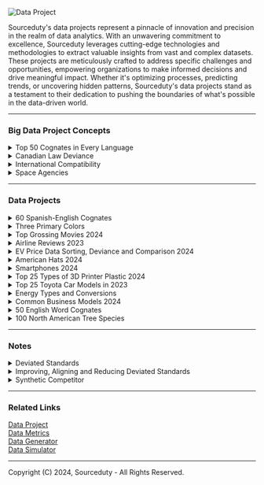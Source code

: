 ![Data Project](https://github.com/sourceduty/Data_Projects/assets/123030236/663c60d3-4260-4c1a-bad2-5210af792dda)

Sourceduty's data projects represent a pinnacle of innovation and precision in the realm of data analytics. With an unwavering commitment to excellence, Sourceduty leverages cutting-edge technologies and methodologies to extract valuable insights from vast and complex datasets. These projects are meticulously crafted to address specific challenges and opportunities, empowering organizations to make informed decisions and drive meaningful impact. Whether it's optimizing processes, predicting trends, or uncovering hidden patterns, Sourceduty's data projects stand as a testament to their dedication to pushing the boundaries of what's possible in the data-driven world.

***
### Big Data Project Concepts

<details><summary>Top 50 Cognates in Every Language</summary>
<br>

### Top 50 Cognates in Every Language

Creating a comprehensive list of the top 50 cognates across all languages would be an enormous undertaking due to the diversity and number of languages worldwide, each with its unique historical developments and interactions. There are approximately 7,000 languages spoken around the world today. This number can fluctuate slightly due to new languages being discovered, languages dying out, or dialects being reclassified as languages. The diversity of languages is vast, with many spoken by only a small number of people and considered endangered. The greatest linguistic diversity is found in regions like New Guinea, India, and Africa, where multiple languages can be spoken in relatively close geographical proximity.

### Data Project Plan

1. **Select a Language Family**:
   
   - Start with a well-studied language family where historical linguistics has well-documented cognates, such as Indo-European or Afro-Asiatic.

3. **Gather Linguistic Resources**:
   
   - Use dictionaries, historical linguistics research, and databases like the Tower of Babel (StarLing) project, which provides comparative lexical data across many languages.

5. **Identify Cognates**:
   
   - Focus on basic vocabulary terms that are likely to have preserved cognates, such as numbers, family terms, and common objects.
   - Use linguistic criteria to identify cognates, such as sound correspondences and shared morphology.

7. **Document and Analyze**:
   
   - Record your findings in a structured database or spreadsheet.
   - Analyze patterns of cognate distribution to understand historical connections and linguistic evolution.

9. **Expand to Other Families**:
    
   - Once you have a methodology, apply it to other language families, adjusting for different linguistic characteristics and available resources.

<br>    
</details>

<details><summary>Canadian Law Deviance</summary>
<br>

### Canadian Law Deviance
#
### Federal and Provincial Laws

Canadian provincial and federal laws constitute a complex legal framework that governs various aspects of life within the country. The federal government enacts laws that apply across all provinces and territories, addressing matters such as criminal justice, immigration, and national defense. Meanwhile, each province has the authority to create its own legislation concerning areas like education, healthcare, and transportation. This division of powers between federal and provincial jurisdictions ensures that laws are tailored to meet the diverse needs and preferences of different regions while maintaining a cohesive national legal system.

#
### National Law Harmonization

Despite efforts to harmonize laws across Canada, inconsistencies persist due to the decentralized nature of the country's legal system. These disparities can lead to confusion and complications, especially for individuals and businesses operating across provincial borders. Variations in regulations regarding taxation, environmental protection, and social policies can create challenges for compliance and enforcement. Additionally, differences in legal interpretations and enforcement practices may result in unequal treatment of individuals under the law, undermining the principle of equal justice for all Canadians.

#
### Comparing Federal Laws in Each Province

Comparing each province to every other province in Canada reveals a multitude of inconsistencies in laws and regulations, reflecting the diverse social, economic, and geographical contexts across the country. For instance, when examining environmental laws, British Columbia stands out for its comprehensive regulations aimed at protecting its natural resources, including stringent policies on logging and carbon emissions. In contrast, Alberta's laws often prioritize the development of its oil and gas industry, leading to less stringent environmental standards and a greater focus on resource extraction. This discrepancy underscores the ongoing tension between environmental conservation and economic development in Canada.

Turning to labor laws, Ontario's Employment Standards Act provides robust protections for workers, including provisions for minimum wage, paid vacation, and parental leave. However, in provinces like Saskatchewan and Manitoba, labor laws may be less stringent, leading to disparities in worker rights and workplace conditions. Variations in healthcare policies further highlight inconsistencies across provinces. Quebec's healthcare system, for example, offers universal coverage for prescription drugs through its public drug plan, while other provinces like Ontario rely more on private insurance or out-of-pocket payments for medication expenses. These differences can have significant implications for residents' access to healthcare services and the financial burden of medical care.

In terms of education, Ontario boasts one of the largest public education systems in Canada, with a strong emphasis on curriculum standards and teacher certification. Conversely, provinces like Newfoundland and Labrador may face challenges in maintaining comparable educational quality due to smaller populations and more dispersed communities. Variations in education funding and curriculum development can result in differences in academic outcomes and opportunities for students across provinces.

Overall, while efforts have been made to promote consistency and harmonization in Canadian laws, the decentralized nature of the country's legal system inevitably leads to disparities in regulations and policies. Addressing these inconsistencies requires ongoing collaboration and dialogue between federal and provincial governments to ensure that all Canadians have equal access to justice, opportunities, and essential services regardless of where they reside.

#
### Detailed Analysis of Inconsistencies

To complete a detailed analysis of inconsistencies in laws and regulations across Canadian provinces, as described, you would need comprehensive, quantifiable data for each province in several specific policy areas. This would include:

1. Environmental Laws: Data on the stringency of regulations related to natural resource management, pollution controls, and carbon emissions. This could be measured by the number of regulations, their enforcement levels, and any penalties imposed for violations.

2. Labor Laws: Information on worker protections such as minimum wage rates, paid vacation entitlements, parental leave policies, and other employment standards. Each province's compliance with these laws and the level of benefits provided could be quantified.

3. Healthcare Policies: Details on the coverage provided by provincial healthcare systems, including the extent of public health insurance, coverage for prescription drugs, and availability of medical services. Metrics might include the percentage of healthcare costs covered by the government versus out-of-pocket expenses.

4. Education Systems: Data on educational quality and funding across provinces, including pupil-teacher ratios, funding per student, curriculum standards, and graduation rates.

Each category would require data collection from provincial government reports, academic studies, and possibly data released by national agencies like Statistics Canada. The analysis would involve creating indices or scoring systems to compare these data points across provinces, thereby highlighting discrepancies and aligning them with qualitative descriptions of each province's policies.

#
### Project Plan Concept

To successfully develop a data project analyzing inconsistencies in laws and regulations across Canadian provinces, you can follow this structured plan:

1. Project Definition and Scope

- Objective: Define the specific goals of the project. For example, "Identify and quantify differences in environmental laws, labor laws, healthcare policies, and education systems across Canadian provinces."

- Scope: Determine the breadth of the project, including which provinces and territories to include and which specific aspects of the laws and policies will be analyzed.

2. Data Requirements and Collection

- Data Identification: List the types of data needed, such as legal texts, government reports, policy summaries, and statistical data from credible sources like Statistics Canada.

- Data Sources: Identify potential sources for each data type, including government websites, academic databases, and direct inquiries to provincial authorities.

- Data Collection: Develop a methodology for how data will be gathered, considering automated data scraping, manual collection, and requests for access to restricted databases.

<br>    
</details>

<details><summary>International Compatibility</summary>
<br>

[International Compatibility](https://github.com/sourceduty/International_Compatibility)

<br>    
</details>

<details><summary>Space Agencies</summary>
<br>

[Space Agencies](https://github.com/sourceduty/Space_Agencies)

<br>    
</details>

***
### Data Projects

<details><summary>60 Spanish-English Cognates</summary>
<br>

[Spanish_English_Cognates.csv](https://github.com/sourceduty/Data_Projects/files/15133868/Spanish_English_Cognates.csv)

The dataset of 60 Spanish-English cognates provides a valuable resource for both language learners and educators. It showcases words that are similar in form and meaning across both languages, highlighting the linguistic bridges due to the shared Latin roots of Spanish and English. The inclusion of various parts of speech such as nouns, verbs, and adjectives, offers a comprehensive look at how these cognates can enrich vocabulary acquisition, making it easier for learners to remember and recognize patterns in language learning. The presence of such cognates not only aids in vocabulary building but also enhances the understanding of language structures, facilitating smoother transitions between learning Spanish and English.

This curated collection is also instrumental for comparative linguistic studies, enabling researchers to analyze the phonetic and semantic similarities between the two languages. By examining words like "decision" and "decisión" or "university" and "universidad", one can explore the subtle transformations and adaptations that occur in language evolution. The dataset serves not only as an educational tool but also as a linguistic bridge, underscoring the interconnectedness of Spanish and English through shared etymological histories. For anyone involved in bilingual education, translation studies, or language curriculum development, this dataset offers a practical and insightful resource.

<br>    
</details>

<details><summary>Three Primary Colors</summary>
<br>

The dataset provided outlines the various combinations of the three primary colors - red, green, and blue - along with their corresponding contrast and color harmony ratings. Each combination is enumerated, from single-color choices to combinations involving two or three colors. The "Contrast Rating" column denotes the contrast level of each combination, ranging from 1 to 4, with higher ratings indicating greater visual distinction between the colors. For instance, single-color choices like pure red or green possess the lowest contrast rating of 1, signifying minimal variation. Conversely, combinations involving two or three different colors tend to have higher contrast ratings, reflecting the increased visual differentiation resulting from the combination of multiple hues.

Moreover, the dataset introduces the concept of "Color Harmony," providing a rating from 6 to 10 for each combination. This rating assesses the aesthetic compatibility and balance of the color combination, with higher scores indicating a greater degree of harmony. Single-color choices are assigned the highest harmony rating of 10, as they represent a pure, unified color scheme. Combinations involving two or three colors receive lower harmony ratings, reflecting the potential complexity and variability introduced by mixing multiple hues. Overall, this dataset serves as a comprehensive guide for understanding the visual impact and aesthetic qualities of different combinations of the primary colors, facilitating informed decisions in design and color selection.

```
| Combination   |        Color        | Contrast Rating | Color Harmony |
|:-------------:|:-------------------:|:---------------:|:-------------:|
|       1       |         Red         |        1        |       10      |
|       2       |        Green        |        1        |       10      |
|       3       |         Blue        |        1        |       10      |
|       4       |       Red, Red      |        2        |       8       |
|       5       |      Red, Green     |        3        |       7       |
|       6       |       Red, Blue     |        3        |       7       |
|       7       |      Green, Red     |        3        |       7       |
|       8       |     Green, Green    |        2        |       8       |
|       9       |      Green, Blue    |        3        |       7       |
|      10       |       Blue, Red     |        3        |       7       |
|      11       |      Blue, Green    |        3        |       7       |
|      12       |       Blue, Blue    |        2        |       8       |
|      13       |    Red, Red, Red    |        3        |       6       |
|      14       |   Red, Red, Green   |        4        |       5       |
|      15       |    Red, Red, Blue   |        4        |       5       |
|      16       |   Red, Green, Red   |        4        |       5       |
|      17       |  Red, Green, Green  |        3        |       6       |
|      18       |   Red, Green, Blue  |        4        |       5       |
|      19       |    Red, Blue, Red   |        4        |       5       |
|      20       |   Red, Blue, Green  |        4        |       5       |
|      21       |    Red, Blue, Blue  |        3        |       6       |
|      22       |   Green, Red, Red   |        4        |       5       |
|      23       |  Green, Red, Green  |        3        |       6       |
|      24       |  Green, Red, Blue   |        4        |       5       |
|      25       | Green, Green, Red   |        3        |       6       |
|      26       | Green, Green, Green |        2        |       8       |
|      27       | Green, Green, Blue  |        3        |       6       |
|      28       |  Green, Blue, Red   |        4        |       5       |
|      29       | Green, Blue, Green  |        3        |       6       |
|      30       |  Green, Blue, Blue  |        3        |       6       |
|      31       |    Blue, Red, Red   |        4        |       5       |
|      32       |   Blue, Red, Green  |        4        |       5       |
|      33       |    Blue, Red, Blue  |        3        |       6       |
|      34       |   Blue, Green, Red  |        4        |       5       |
|      35       |  Blue, Green, Green |        3        |       6       |
|      36       |   Blue, Green, Blue |        3        |       6       |
|      37       |    Blue, Blue, Red  |        3        |       6       |
|      38       |   Blue, Blue, Green |        3        |       6       |
|      39       |     Blue, Blue, Blue|        2        |       8       |
```

<br>    
</details>

<details><summary>Top Grossing Movies 2024</summary>
<br>

The 15 top-grossing movies sorted by title length and meaning.

The titles of the 15 top-grossing movies range from widely recognized blockbuster franchises to unique standalone films. Each movie title has its particular meaning or cultural significance, reflecting themes, characters, or the story's settings. For example, "Avatar" refers to the artificially created bodies used by characters to interact in an alien world, while "The Force Awakens" alludes to the resurgence of mystical power in the "Star Wars" universe. Exploring these meanings offers insights into the narrative elements and broader cultural resonance of each film, illustrating why they have captivated such vast audiences globally.

The latest movie in the dataset is "Godzilla x Kong: The New Empire," which was released on March 29, 2024, and has grossed $135,037,630.

#
### Data

This [dataset](https://www.kaggle.com/datasets/akankshaaa013/top-grossing-movies-dataset) was used for this analysis.

#
### Top 15 Grossing Movies (sorted by Total Gross):

 1. Star Wars: Episode VII - The Force Awakens - $936,662,225
 2. Avengers: Endgame - $858,373,000
 3. Spider-Man: No Way Home - $804,793,477
 4. Avatar - $749,766,139
 5. Top Gun: Maverick - $718,732,821
 6. Black Panther - $700,059,566
 7. Avatar: The Way of Water - $684,075,767
 8. Avengers: Infinity War - $678,815,482
 9. Jurassic World - $652,270,625
10. Barbie - $636,238,421
11. The Avengers - $623,357,910
12. Star Wars: Episode VIII - The Last Jedi - $620,181,382
13. Incredibles 2 - $608,581,744
14. Titanic - $600,683,057
15. The Super Mario Bros. Movie - $574,934,330

#
### Top 15 Movies Sorted by Title Length:

 1. Avatar - 6
 2. Barbie - 6
 3. Titanic - 7
 4. The Avengers - 12
 5. Black Panther - 13
 6. Incredibles 2 - 13
 7. Jurassic World - 14
 8. Avengers: Endgame - 17
 9. Top Gun: Maverick - 17
10. Avengers: Infinity War - 22
11. Spider-Man: No Way Home - 23
12. Avatar: The Way of Water - 24
13. The Super Mario Bros. Movie - 27
14. Star Wars: Episode VIII - The Last Jedi - 39
15. Star Wars: Episode VII - The Force Awakens - 42

#
### Top 15 Movie Title Definitions or Meanings:

1. Star Wars: Episode VII - The Force Awakens - This title indicates the revival of "the Force," a mystical power in the Star Wars universe, setting the stage for new adventures in the long-standing sci-fi saga.
2. Avengers: Endgame - The term "Endgame" refers to the final part of a game such as chess, closely paralleling the climactic strategy and last stand of the Avengers against Thanos.
3. Spider-Man: No Way Home - This title implies a dire situation for Spider-Man, highlighting his struggles and isolation without a clear path back to safety or normalcy.
4. Avatar - In this context, an "Avatar" is a humanoid body that humans remotely pilot to interact with the native species of Pandora, reflecting themes of connection and representation.
5. Top Gun: Maverick - Refers to the main character's callsign, Maverick, emphasizing his individualistic and often reckless nature as a fighter pilot.
6. Black Panther - The title refers to the protagonist's alter ego, symbolizing authority, spiritual power, and the protector of the fictional African nation of Wakanda.
7. Avatar: The Way of Water - This sequel focuses on aquatic themes and the oceanic way of life on Pandora, emphasizing the cultural and environmental aspects of water.
8. Avengers: Infinity War - The "Infinity War" pertains to the battle over the Infinity Stones, which grant near-infinite powers to their holder, leading to a war of cosmic scale.
9. Jurassic World - The title alludes to a theme park where dinosaurs are brought back to life through genetic engineering, creating a world where Jurassic-era creatures exist once again.
10. Barbie - The movie centers around the iconic doll character, exploring themes of identity and adventure within a colorful and fantastical universe.
11. The Avengers - Refers to a group of superheroes coming together to fight against threats to the world, highlighting their collective efforts and unity.
12. Star Wars: Episode VIII - The Last Jedi - This title focuses on the remaining Jedi, implying a pivotal role for the last of the Jedi knights in the ongoing battle between good and evil.
13. Incredibles 2 - The sequel to "The Incredibles," focusing on a family of superheroes dealing with daily life and heroics, reflecting on the dynamics of family and society.
14. Titanic - Named after the RMS Titanic, this historical drama encapsulates the tragic voyage of the Titanic, focusing on human stories aboard the ill-fated ship.
15. The Super Mario Bros. Movie - Based on the popular video game, the title suggests adventures of the Mario Brothers, bringing the game's characters and world to life.

#
### Top 15 Movie Title Trends

The titles of the 15 top-grossing movies reveal several trends that resonate with audience interests and preferences. A significant trend is the emphasis on franchise names and sequel numbers, such as "Star Wars: Episode VII - The Force Awakens" and "Avengers: Infinity War," which highlight their ongoing narratives and appeal to established fan bases. Similarly, titles like "Avatar" and its sequel "Avatar: The Way of Water" signal a thematic continuation but also introduce a new focus, in this case, water, hinting at a fresh narrative within the same universe. Titles often include key terms that suggest grandeur and adventure, such as "Endgame," "Infinity War," and "Jurassic World," setting the stage for epic narratives. There's also a trend towards titles that evoke a sense of conflict or challenge, as seen in "No Way Home," "The Last Jedi," and "The New Empire," which create intrigue and tension. Additionally, the use of iconic character names like "Black Panther" and "Barbie" serves to immediately connect with audiences familiar with these characters, underscoring the personal and iconic elements of these films. Overall, these titles are crafted to generate excitement, curiosity, and a deep connection with viewers, aligning with the movies' themes and the marketing strategies designed to maximize audience engagement.

#
### Top 15 Grossing Movies over Top 15 Movies Sorted by Title Length

![Top_15_Grossing_Movies_vs_Title_Length](https://github.com/sourceduty/Data_Projects/assets/123030236/b40f1f01-6c51-44ee-a0e3-7f57c8e168f5)

Here's a horizontal bar chart displaying the total gross earnings of the top 15 movies, sorted by the length of their titles. Each bar represents a movie, with the length of the bar indicating its earnings. The movies are arranged with the longest title at the top and the shortest at the bottom. This visualization provides a unique perspective on the relationship between the length of a movie's title and its box office success.

<br>    
</details>

<details><summary>Airline Reviews 2023</summary>
<br>

### Airline Reviews

Sorting the 5 most popular airline brands, brand locations, brand reviews, aircraft and trends.

The dataset provided is a comprehensive collection of airline reviews, encompassing a range of data points including airline names, overall ratings, review titles, review dates, aircraft types, and routes, among other details. This information has been used to analyze customer feedback on various airlines and their services. From the dataset, the most frequently reviewed airlines include Caribbean Airlines, GoAir, and Germanwings, each receiving around 100 reviews. Popular routes, such as Melbourne to Sydney and Sydney to Melbourne, indicate a significant volume of passenger traffic and feedback on these corridors. Aircraft types such as the Airbus A320 and Boeing 737-800 are among the most commonly reviewed, suggesting their prevalent use in the commercial aviation sector. Reviews cover various aspects of the travel experience, including cabin comfort, staff service, food and beverages, and overall value for money.

#
### Data

This [dataset](https://www.kaggle.com/datasets/juhibhojani/airline-reviews) was used for this analysis.

#

### Five Most Popular Airline Brands by Review Count

   - Caribbean Airlines: 100 reviews
   - GoAir: 100 reviews
   - Germanwings: 100 reviews
   - Philippine Airlines: 100 reviews
   - Bangkok Airways: 100 reviews

### Five Most Popular Airline Brand Locations by Review Count

   - Melbourne to Sydney: 43 reviews
   - Sydney to Melbourne: 35 reviews
   - Cape Town to Johannesburg: 34 reviews
   - Cusco to Lima: 30 reviews
   - Bangkok to Phuket: 28 reviews

### Five Most Popular Airline Reviews by Review Title Frequency

   - "Onur Air customer review": 84 mentions
   - "US Airways customer review": 75 mentions
   - "Germanwings customer review": 74 mentions
   - "Meridiana customer review": 71 mentions
   - "CityJet customer review": 68 mentions

 ### Five Most Popular Aircraft by Review Count

   - Airbus A320: 1041 reviews
   - Boeing 737-800: 553 reviews
   - Boeing 737: 404 reviews
   - Airbus A330: 349 reviews
   - Boeing 787: 349 reviews

### Trend Analysis

Trend analysis in the dataset reveals certain patterns and preferences in the airline industry. For instance, popular aircraft models like the Airbus A320 and Boeing 737 series dominate the reviews, indicating their widespread use and possibly reflecting passenger satisfaction or commonality in fleets across airlines. The routes with the highest number of reviews often involve major city pairs, suggesting higher travel demand and possibly more scrutiny from travelers. The dataset also suggests trends in customer expectations and airline performance, as indicated by frequent positive or negative reviews for specific airlines and services. However, a detailed temporal trend analysis was hindered by issues with the 'Review Date' field, which could have provided insights into changes in passenger experiences and airline service quality over time.

<br>    
</details>

<details><summary>EV Price Data Sorting, Deviance and Comparison 2024</summary>
<br>

### EV Price Data Sorting, Deviance and Comparison 2024

Identifying deviations while also sorting and comparing the 10 most popular EV brands, brand models, and trends.

The data showcases the prices of ten popular electric vehicle (EV) models, providing a snapshot of the market landscape for consumers interested in environmentally friendly transportation. The models range from the more affordable Tesla Model 3 and Nissan Leaf, priced around $35,000, to the high-end Jaguar I-PACE and Audi e-tron, which approach or exceed $65,000. The average price of these vehicles is approximately $44,032, highlighting a significant variance in what consumers might expect to pay. This diversity in pricing reflects the broadening appeal of electric vehicles, catering to different financial capacities and preferences. The calculated total cost deviance of $9,824.40 indicates a substantial spread around the average, suggesting that while some models are priced near the average, others deviate markedly either in the direction of luxury or economy, illustrating the evolving nature of the EV market.

#
### Top 10 EV Brands

1. Tesla
2. Nissan
3. BMW
4. Chevrolet
5. Audi
6. Hyundai
7. Kia
8. Jaguar
9. Volkswagen
10. Mercedes-Benz

#
### Top 10 EV Brand Models

1. Tesla Model 3
2. Tesla Model Y
3. Nissan Leaf
4. BMW i3
5. Chevrolet Bolt EV
6. Audi e-tron
7. Hyundai Kona Electric
8. Kia Niro EV
9. Jaguar I-PACE
10. Volkswagen ID.4

#
### Top 10 EV Brand Model Prices (USD)

![EV_Prices](https://github.com/sourceduty/Data_Projects/assets/123030236/e266e413-1b68-4b37-90a6-a8d34d805c66)

1. Tesla Model 3: $35,000
2. Tesla Model Y: $45,000
3. Nissan Leaf: $31,600
4. BMW i3: $44,450
5. Chevrolet Bolt EV: $31,995
6. Audi e-tron: $65,900
7. Hyundai Kona Electric: $37,390
8. Kia Niro EV: $39,090
9. Jaguar I-PACE: $69,900
10. Volkswagen ID.4: $39,995

#
### Top 10 EV Brand Price Deviance

![EV_Price_Deviance](https://github.com/sourceduty/Data_Projects/assets/123030236/33768010-45ba-42d1-b366-f5e75ffbd0b4)

First, let's calculate the average price:

Average Price = (35,000 + 45,000 + 31,600 + 44,450 + 31,995 + 65,900 + 37,390 + 39,090 + 69,900 + 39,995) / 10
≈ $45,332.50

Now, let's calculate the total price deviance:

Total Price Deviance = (|35,000 - 45,332.50| + |45,000 - 45,332.50| + |31,600 - 45,332.50| + |44,450 - 45,332.50| + |31,995 - 45,332.50| + |65,900 - 45,332.50| + |37,390 - 45,332.50| + |39,090 - 45,332.50| + |69,900 - 45,332.50| + |39,995 - 45,332.50|) / 10

Total Price Deviance ≈ (10,332.50 + 332.50 + 13,732.50 + 882.50 + 13,337.50 + 20,567.50 + 7,942.50 + 6,242.50 + 24,567.50 + 5,337.50) / 10

Total Price Deviance ≈ $11,657.75

**So, the total price deviance of the top 10 EV brand models is approximately $11,657.75.**

#
### Top 10 EV Brand Model Price Comparison

![EV_Model_Price_Comparison](https://github.com/sourceduty/Data_Projects/assets/123030236/0d3d922b-7311-4cb9-82b5-ab713b07459d)

Nissan Leaf:

- Closest in Price: Chevrolet Bolt EV - $31,995 (Cheaper by $395)

Chevrolet Bolt EV:

- Closest in Price: Nissan Leaf - $31,600 (Cheaper by $395)

Tesla Model 3:

- Closest in Price: Nissan Leaf - $31,600 (More expensive by $3,400)

Hyundai Kona Electric:

- Closest in Price: Nissan Leaf - $31,600 (More expensive by $5,790)

Kia Niro EV:

- Closest in Price: Nissan Leaf - $31,600 (More expensive by $7,490)

Volkswagen ID.4:

- Closest in Price: Chevrolet Bolt EV - $31,995 (Cheaper by $8,395)

BMW i3:

- Closest in Price: Chevrolet Bolt EV - $31,995 (Cheaper by $12,455)

Tesla Model Y:

- Closest in Price: Nissan Leaf - $31,600 (More expensive by $13,400)

Audi e-tron:

- Closest in Price: Chevrolet Bolt EV - $31,995 (More expensive by $33,905)

Jaguar I-PACE:

- Closest in Price: Chevrolet Bolt EV - $31,995 (More expensive by $37,905)

#
### Top 10 EV Brand Model Price Trends

Analyzing the provided data on electric vehicle (EV) prices, several trends emerge that reflect the current state of the EV market:

1. Price Range Diversity:

   - The prices of these EVs range from $31,600 for the Nissan Leaf to $69,900 for the Jaguar I-PACE, demonstrating a wide price spectrum. This indicates that manufacturers are targeting various segments of the market, from budget-conscious buyers to those seeking luxury electric vehicles.

2. Luxury and Mainstream Segmentation:

   - There is a clear division between mainstream models (like the Nissan Leaf, Chevrolet Bolt EV, and Hyundai Kona Electric) that are priced under $40,000, and luxury models (such as the Audi e-tron and Jaguar I-PACE) that are significantly more expensive. This segmentation suggests that the luxury sector of the EV market continues to maintain a premium pricing strategy.

3. Entry-Level Pricing Strategies:

   - Some of the most well-known models, such as the Tesla Model 3, are positioned near the lower end of the price spectrum. This strategy by Tesla and others to offer more affordable models could be aimed at increasing adoption rates of EVs by making them accessible to a broader audience.

4. Impact of Brand on Pricing:

   - The brand appears to play a significant role in pricing. Luxury automotive brands like Audi and Jaguar are pricing their EVs much higher than traditional automotive brands that have entered the EV market with more competitively priced models. This could reflect the added premium for brand heritage, perceived quality, and advanced technology in luxury EVs.

5. Mid-Range Models Emerging:

   - There is a growing cluster of EVs priced between $35,000 and $45,000, which includes models from Tesla, BMW, Hyundai, and Volkswagen. These vehicles likely represent a balance between affordability and feature-rich offerings, targeting the average consumer who is willing to pay a bit more for additional amenities and performance.

These trends indicate a maturing EV market with diverse offerings that cater to a wide range of consumer needs, from cost-effective models aimed at promoting mass adoption to high-end luxury vehicles that compete with traditional luxury cars. The price variance also reflects the ongoing innovation and differentiation in battery technology, range, and brand value among EV manufacturers.

<br>    
</details>

<details><summary>American Hats 2024</summary>
<br>

![Hat](https://github.com/sourceduty/Data_Projects/assets/123030236/b474a0d0-37f4-4aea-8089-4050ef1f1431)

Dataset of 166 American hats.

[American Hats.xlsx](https://github.com/sourceduty/Data_Projects/files/15025940/American.Hats.xlsx)

The dataset comprises 166 hats meticulously organized by Type, Material, Season, Estimated Price (USD), and Top Brand. Each entry offers a comprehensive insight into the diverse world of headwear, presenting a panorama of styles, fabrics, and brands. From classic fedoras to trendy beanies, the Type category delineates the varied styles available. Meanwhile, Material elucidates the construction, ranging from cozy wool to breathable cotton and luxurious silk. Season indicates the suitability of each hat for different climates and occasions, ensuring versatility in any wardrobe. The Estimated Price (USD) column provides an approximate value, offering valuable information for budget-conscious consumers and aficionados alike. Lastly, the Top Brand classification showcases the most renowned names in hat craftsmanship, guiding consumers towards quality and prestige. This dataset serves as an invaluable resource for market analysis, fashion research, and consumer insights within the vibrant realm of headwear.

<br>    
</details>

<details><summary>Smartphones 2024</summary>
<br>

Dataset of the top 100 smartphones in 2024.

[Top 100 Smartphones in 2024.xlsx](https://github.com/sourceduty/Data_Projects/files/15028282/Top.100.Smartphones.in.2024.xlsx)

The dataset titled "Top 100 Smartphones in 2024" provides a detailed overview of the leading smartphone models for the year 2024. It includes five key attributes for each phone: 'Brand Name', 'Phone Name', 'Brand Name Origin', 'Colors', and 'Brand Age'. This dataset lists various smartphone brands along with their specific models and details such as the country where the brand is based and the palette of colors available for each model. Additionally, it provides the year each brand was established, offering insight into the longevity and heritage of these companies. Brands featured include major industry players like Apple, Google, and Samsung, among others, showcasing a diverse range of options in terms of technology and design preferences available in the market.

### Smartphone Brand Name Usage

Across the smartphone industry, brands employ a mix of numerical sequencing and descriptive suffixes to delineate their product lines and target different market segments. Brands like Apple, Google, and Samsung opt for incremental numbers paired with terms like "Pro," "Max," and "Ultra" to signify advanced features or larger sizes. OnePlus and Xiaomi also use similar descriptors, adding "Pro" or "T" to indicate premium or slightly upgraded versions. Oppo and Vivo use a blend of numbers and letters, with series names like "Find" and "Reno" to represent technological prowess and mid-range options, respectively. Meanwhile, Huawei divides its focus with the "Mate" and "P" series for professional and photographic excellence. Brands such as Sony and Motorola maintain a consistent naming strategy that highlights key features, such as Sony’s "Compact" for smaller devices and Motorola’s "Edge" for edge-to-edge displays. Nokia keeps to a straightforward numeric system that easily categorizes their phones from basic to more advanced. These naming strategies not only reflect each brand's unique marketing approach but also help consumers navigate the diverse offerings within the smartphone market.

Apple: Known for its minimalist product names, Apple tends to use simple numerical increments and descriptors like "Pro" or "Max" to differentiate its models, focusing on an easy-to-understand progression that reflects enhancements and size differences. The use of terms like "SE" denotes special edition or more affordable versions.

Google: Google's Pixel series maintains a straightforward numeric progression (e.g., Pixel 8, Pixel 8 Pro), indicating generational changes with simple suffixes like "Pro" for premium features. The use of letters like "a" in Pixel 8a suggests a more affordable, albeit slightly less powerful variant of their flagship models.

Samsung: Samsung exhibits a diverse naming strategy with series like the Galaxy S, Galaxy Z, and Galaxy Note. Each series is designed to target different user needs and preferences—S for flagship, Z for foldable innovations, and Note for productivity-focused users with stylus support. They use terms like "Ultra" and "Flip" to denote specific functionalities or form factors.

OnePlus: OnePlus follows a numerical sequence often supplemented by descriptors such as "Pro" or "T" to indicate minor upgrades or enhancements over the base models. The use of "Nord" signifies their more budget-friendly line, which aims to offer premium features at a more accessible price point.

Xiaomi: Xiaomi’s approach includes using numerical sequences, along with a mix of names like "Mi" and "Redmi," the latter typically denoting more economical choices. They also use "Pro" and "Ultra" to distinguish higher-end specifications within the same model line.

Oppo: Oppo uses a mix of numeric and alphabetic naming, with series like "Find" often representing their most technologically advanced offerings, while "Reno" serves more middle-market segments. The addition of terms like "Pro" and "Plus" usually means enhancements in camera capabilities, battery life, or screen technology.

Huawei: This brand employs a mixed strategy with the use of both the "Mate" and "P" series, where "Mate" often represents flagship business-centric devices and "P" focuses on photography and aesthetics. Huawei also uses terms like "Pro" and "X" to denote professional-grade features and foldable tech, respectively.

Vivo: Vivo uses series names like "X," "Y," and "S" to differentiate between their high-end, mid-range, and budget-friendly offerings, respectively. The addition of "Pro" and "Plus" are common for indicating models with superior specs or features in comparison to their base models.

Sony: Sony Xperia names often include a number to indicate succession, with "Compact" historically used to denote smaller, more manageable versions of their larger counterparts. Sony focuses on continuity in naming, preserving the Xperia brand which has become synonymous with their mobile devices.

Motorola: Motorola uses names like "Edge" to signify their higher-end phones with edge-to-edge displays, while "Moto G" represents their more budget-friendly offerings. The use of terms like "Ultra" indicates the top-tier model with maximum features.

Nokia: Nokia often uses numbers to represent their models, making a clear distinction between feature phones and smartphones. Higher numbers generally indicate more advanced features or newer designs, continuing a simple and historic naming convention.

LG: Before discontinuing their smartphone production, LG used names like "ThinQ" and "Velvet" to indicate smart technology integration and premium design lines, respectively. They often used "V" and "G" series, with V typically showcasing more high-end features and G more mass-market appeal.

### Smartphone Brand Name Spelling 

The spelling traits of smartphone brand names often reflect core aspects of their marketing and brand identity. Names like "Apple" and "Sony" are short, simple, and universally recognizable, emphasizing ease of use and a broad appeal. "Google" and "Oppo," with their playful double letters, convey a friendly and approachable image. Brands such as "Samsung" and "Motorola" provide a robust and reliable aura through their solid, historical names. "OnePlus" and "Vivo" use positive connotations in their names to suggest added value and vitality, respectively. Names like "Xiaomi" and "Huawei" maintain a distinctive cultural identity, which adds an exotic appeal in international markets. "Nokia" and "LG" evoke a sense of tradition and lifestyle enhancement, aligning with their product offerings and historical roots. Overall, these spelling traits are carefully crafted to support the brand's strategic positioning, making them memorable and aligning with consumer perceptions of their products.

Apple: The name "Apple" is straightforward and universally recognizable, embodying simplicity and accessibility. Its spelling is clean and iconic, which aligns with the company's design philosophy. The simplicity of the name "Apple" matches its minimalist product design and user-friendly technology.

Google: "Google" is a playful and memorable name, derived from the mathematical term "googol," reflecting the company's origin in data and search capabilities. The double 'o' in Google adds a playful characteristic, making it approachable and friendly, which is a smart move for a brand aiming to be integral in daily life through various technologies.

Samsung: "Samsung" means "three stars" in Korean, symbolizing something big, numerous, and powerful. The name is solid and has a robust sound to it, which reflects the company's reputation for reliability and its massive presence in the electronics market worldwide.

OnePlus: The brand name "OnePlus" suggests addition or enhancement, which fits its marketing strategy of offering more for less. The "Plus" in the name implies superior quality or features, aligning with the brand’s aim to compete by providing premium features at competitive prices.

Xiaomi: In Chinese, "Xiaomi" translates to "millet and rice," which signifies affordability and accessibility, core principles of the brand. The name has an exotic appeal in non-Chinese speaking markets, giving it a distinctive presence amidst mostly English brand names.

Oppo: "Oppo" is easy to pronounce and remember, which is beneficial for global branding. The palindrome nature of the name adds a catchy and balanced aesthetic, which is likely designed to make the brand stand out in the consumer's mind.

Huawei: "Huawei" means "splendid achievement" or "China is able," reflecting national pride and technological ambition. The name's pronunciation may pose challenges in non-Chinese speaking countries, but it also adds an exotic appeal to the brand, distinguishing it in the global market.

Vivo: "Vivo" means "live" in Italian and Spanish, giving the brand a lively and energetic feel. The name is short, vibrant, and easy to remember, which helps in creating a youthful and dynamic brand image.

Sony: "Sony" is derived from "sonus," the Latin word for sound, and "sonny," a slang term used in the 1950s in America to denote a young boy. It’s short, catchy, and easy to pronounce in various languages, making it ideal for a company that started in audio equipment and evolved into a diversified electronics giant.

Motorola: The name "Motorola" was originally linked with motor vehicles and radios (hence "motor" + "ola"). It has a historical and solid ring to it, reflecting durability and reliability, traits that are valued in the telecommunications and electronics sectors.

Nokia: "Nokia" originates from the Nokianvirta River in Finland, near where the company was founded. The name evokes a sense of heritage and reliability, important traits for a brand known historically for the durability and quality of its mobile phones.

LG: "LG" stands for "Life's Good," and the abbreviation makes the brand name short and memorable. The positive connotation of the name aligns with the company's broad range of consumer electronics, aimed at enhancing the lifestyle of its users.

<br>    
</details>

<details><summary>Top 25 Types of 3D Printer Plastic 2024</summary>
<br>

Dataset of 25 top types of 3D printer plastic.

[3D_Printer_Plastics.csv](https://github.com/sourceduty/Data_Projects/files/15028691/3D_Printer_Plastics.csv)

This dataset comprises information on the top 25 types of 3D printer plastics, a valuable resource for enthusiasts and professionals in the field of additive manufacturing. Each entry in the dataset includes five key attributes: the type of plastic, its melting point, flexibility, strength, and common uses, providing a comprehensive overview that facilitates material selection based on specific project requirements. For instance, materials such as ABS and PLA are noted for their application in general prototyping, with ABS offering high strength and PLA being favored for educational and biodegradable projects. Advanced materials like PEEK and ULTEM are highlighted for their high temperature resistance and applications in aerospace and medical industries. This dataset is essential for understanding the diverse properties and applications of various 3D printing plastics, aiding in the optimization of design and production processes in a multitude of industries.

<br>    
</details>

<details><summary>Top 25 Toyota Car Models in 2023</summary>
<br>

![Robot Racing](https://github.com/sourceduty/Data_Projects/assets/123030236/1a55d156-cee6-4e7f-b2ea-adfca075b4e9)

Dataset for the top 25 Toyota Car models in 2023.

[Top 25 Toyota Models in 2023.csv](https://github.com/sourceduty/Data_Projects/files/15031492/Top.25.Toyota.Models.in.2023.csv)

This dataset provides a comprehensive overview of Toyota's top 25 models, capturing essential attributes that define each model's market positioning and performance characteristics. The dataset includes a range of attributes such as model name, car type, engine type, power output in horsepower, fuel efficiency in miles per gallon, and the starting price in USD. The models span various categories including sedans, SUVs, trucks, sports cars, hatchbacks, and minivans, highlighting Toyota's diverse product lineup. Engine options cover gasoline, hybrid, and even a hydrogen fuel cell variant, reflecting Toyota's commitment to both traditional and innovative powertrain technologies. The dataset provides an informative snapshot useful for automotive industry analysis, consumer research, and comparison across models based on performance and cost metrics.

Dataset for a synthetic competitor.

[Synthetic_Competitor_Models_2023.csv](https://github.com/sourceduty/Data_Projects/files/15031491/Synthetic_Competitor_Models_2023.csv)

The "Synthetic Competitor Models 2023" dataset is a creatively fabricated collection of automotive specifications designed to resemble a plausible competitor to Toyota's 2023 lineup. It features 25 unique models, including sedans, SUVs, and trucks, each labeled as "Synthetic Model" followed by a sequential number. These models are characterized by varied engine types, primarily gasoline and hybrid, mirroring industry standards. The dataset includes modified specifications for power output and fuel efficiency, adjusted within a realistic range to maintain competitiveness in the market. Prices are also recalibrated randomly between 95% and 105% of the original Toyota prices to reflect competitive positioning. This dataset serves as a valuable tool for hypothetical market analysis, competitive strategy development, and academic exercises in automotive business studies.

The "Synthetic Competitor Models 2023" dataset mirrors the structure of the original Toyota 2023 dataset closely, maintaining the same columns such as Model Name, Car Type, Engine Type, Power Output (HP), Fuel Efficiency (MPG), and Starting Price (USD). However, the content within these columns has been creatively altered. Model names in the synthetic dataset are standardized and anonymized with a generic naming convention ("Synthetic Model 1" through "Synthetic Model 25"), differing from the specific model names in the Toyota dataset. Engine specifications, power outputs, and fuel efficiencies have been slightly varied to simulate potential differences in engineering choices and market positioning, while still reflecting realistic automotive standards. Prices have been adjusted to show a competitive range, subtly differing by a percentage to suggest a different market strategy. This structured comparison allows for a direct analytical juxtaposition between the datasets, useful for understanding market positioning and product differentiation.

<br>    
</details>

<details><summary>Energy Types and Conversions</summary>
<br>

Dataset for energy types and energy conversions.

[Energy Types.csv](https://github.com/sourceduty/Data_Projects/files/15031700/Energy.Types.csv)

The dataset provides a comprehensive overview of various energy types, their respective conversion methods, efficiency rates, primary uses, typical installation locations, and environmental impacts. It covers a wide spectrum of energy sources, ranging from renewable options like solar, wind, hydroelectric, biomass, geothermal, tidal, and wave energy to non-renewable sources such as nuclear, coal, natural gas, diesel, and petroleum. Each energy type has its unique characteristics, efficiency rates, and environmental impacts, making it crucial for policymakers, energy analysts, and environmentalists to understand and compare these factors when planning for sustainable energy transitions and mitigating environmental impacts.

Trends within this dataset reflect a growing emphasis on renewable energy sources, driven by concerns over climate change, energy security, and environmental sustainability. Renewable energy technologies like solar, wind, hydroelectric, tidal, and biomass show relatively high efficiency rates and minimal environmental impacts compared to traditional fossil fuel-based options like coal, natural gas, diesel, and petroleum. Additionally, there is a noticeable shift towards distributed energy generation, with rooftop solar installations becoming increasingly popular in urban and suburban areas. However, challenges remain, particularly regarding the intermittency of renewable sources and the need for grid modernization to accommodate their integration. Efforts to improve the efficiency and reliability of renewable energy technologies, along with advancements in energy storage and grid management systems, are expected to further drive the transition towards a cleaner and more sustainable energy landscape in the coming years.

<br>    
</details>

<details><summary>Common Business Models 2024</summary>
<br>

125 Common Business Models in 2024.

[Common_Business_Models_2024.xlsx](https://github.com/sourceduty/Data_Projects/files/15032943/Common_Business_Models_2024.xlsx)

The "Common Business Models in 2024" dataset provides a comprehensive overview of various business models, detailing the primary revenue sources, levels of entry, target markets, technology dependencies, and eras of emergence for each model. It encompasses a wide range of models, from traditional ones like Brick-and-Mortar Retail to modern digital and tech-focused models such as E-commerce and AI Services. This dataset has been meticulously organized to assist stakeholders in understanding the dynamics of different business models, making it an invaluable resource for entrepreneurs, investors, and business educators. It aims to highlight the evolving nature of business practices and how they adapt over time, reflecting changes in technology, consumer behavior, and market demands. The dataset not only serves as a reference but also as a strategic tool for planning and decision-making in contemporary business environments.

The dataset reflects several prominent trends shaping the business landscape in 2024. Notably, there is a significant shift towards technology-driven business models, as evidenced by the prevalence of models like Software as a Service (SaaS), Platform as a Service (PaaS), and AI Services, all marked by high technology dependence. These models, mostly emerging in the late 1990s to 2000s, underscore the critical role of digital transformation across industries. Additionally, the dataset highlights the growing importance of flexible and consumer-centric models such as e-commerce and marketplace platforms, which cater to both B2C and B2B segments and are characterized by their adaptability and extensive use of digital platforms. Furthermore, there is a clear trend towards sustainability and community-focused business models, like the sharing economy and crowdsourcing, indicating a shift in consumer values towards more ethical and collaborative consumption practices. This dataset vividly illustrates how modern businesses are evolving to meet the technological, social, and environmental demands of the 21st century.

<br>    
</details>

<details><summary>50 English Word Cognates</summary>
<br>

Dataset for 50 common cognates across English, Dutch, and German.

[50 English Word Cognates.csv](https://github.com/sourceduty/Data_Projects/files/15033109/50.English.Word.Cognates.csv)

The dataset created contains a list of 50 common cognates across English, Dutch, and German, enriched with a similarity score based on their phonetic and orthographic resemblance. These cognates have been selected to illustrate the linguistic connections among these Germanic languages, reflecting both historical ties and mutual influence. The words span a variety of semantic fields including nature, body parts, everyday objects, and abstract concepts, providing a broad spectrum of the vocabulary. 

Additionally, each entry has been assigned a similarity score ranging from 1 to 5, where a score of 5 indicates an exact match across all languages, and lower scores reflect varying degrees of difference. This scoring helps in quantitatively assessing the closeness of each cognate pair, which could be particularly useful for linguistic studies, language learning, and etymological research. The dataset not only serves as a linguistic tool but also as a cultural bridge, highlighting the shared heritage and ongoing connections between these languages.

<br>    
</details>

<details><summary>100 North American Tree Species</summary>
<br>

Dataset of 100 North American tree species.

[100 North American Tree Species.xlsx](https://github.com/sourceduty/Data_Projects/files/15033354/100.North.American.Tree.Species.xlsx)

The dataset comprises information on 100 tree species native to North America, providing a comprehensive overview of the diverse flora found across the continent. Each entry includes the common name, scientific name, description, common location, and common height of the respective tree species. Spanning various habitats from coastal regions to boreal forests, these trees play vital roles in ecosystems, offering shelter, sustenance, and oxygen to a multitude of organisms. From towering conifers like the Eastern White Pine and Douglas Fir to deciduous species such as the Sugar Maple and Black Cherry, the dataset showcases the rich botanical heritage of North America. Whether valued for their timber, ornamental beauty, or ecological significance, these trees represent both the natural splendor and ecological importance of the continent's diverse landscapes.

Analyzing the dataset of 100 trees, several trends emerge regarding their distribution and characteristics. Firstly, there is a noticeable prevalence of hardwood species, particularly in eastern North America, where diverse hardwood forests thrive. Species like the Eastern Red Oak, Sugar Maple, and White Oak dominate these regions, reflecting their ecological and economic significance. Conversely, coniferous trees, such as the Eastern White Pine and Black Spruce, are more common in northern boreal forests, adapting to colder climates and nutrient-poor soils. Additionally, certain species exhibit specific habitat preferences, with riparian trees like the River Birch and Eastern Cottonwood thriving along water bodies, while others like the Eastern Redcedar and Black Willow prefer drier environments. Overall, the dataset underscores the diverse ecological niches occupied by North American trees, reflecting their adaptability and ecological importance across varied landscapes.

<br>    
</details>

***
### Notes

<details><summary>Deviated Standards</summary>
<br>

### Deviated Standards

A standard serves as a reference point or model representing a desired level of quality or performance within a particular context. Deviations, on the other hand, signify departures from these standards, indicating differences between actual and expected states. A deviated standard refers to a modified version of the original standard, often adjusted to meet specific circumstances or requirements.

Measuring a standard involves comparing the actual performance against the established standard to assess conformity or deviation. Similarly, measuring a deviation entails using quantitative or qualitative methods to quantify the extent of the difference between actual and expected values. When it comes to measuring a deviated standard, techniques akin to standard measurement are used, focusing on assessing the extent and nature of modifications made to the original standard.

Standards and deviations play vital roles in quality control, performance evaluation, and decision-making across industries. They ensure consistency, identify areas for improvement, and facilitate benchmarking and compliance efforts. Deviated standard data, meanwhile, can be utilized to evaluate the effectiveness of modifications to existing standards, assess their impact on performance, and inform future revisions to better align with specific needs or conditions.

Deviated standards serve as a critical tool for identifying and analyzing deviations within commonly utilized local and international standards across a spectrum of disciplines, including law, quality assurance, measurement protocols, social norms, business practices, communication frameworks, and beyond. These standards, originally established as benchmarks for desired outcomes or behaviors, may undergo modifications or adaptations to better suit specific contexts, requirements, or evolving circumstances. By systematically examining these deviations, stakeholders gain valuable insights into the extent, nature, and implications of alterations made to established norms. This process facilitates a comprehensive understanding of how standards evolve, the factors driving such changes, and the potential impacts on various facets of society, industry, and governance. Through the analysis of deviated standards, practitioners and policymakers can make informed decisions, refine existing frameworks, and ensure alignment with evolving needs and objectives.

In statistics, "Standard Deviation" is a measure of the dispersion or spread of a set of data points around the mean (average) value. It indicates the extent to which individual data points deviate from the mean of the dataset. A higher standard deviation implies greater variability within the dataset, while a lower standard deviation suggests that data points are closer to the mean.

On the other hand, "Deviated Standards" typically refers to deviations or modifications made to established norms, guidelines, or benchmarks. This term is often encountered in quality control, manufacturing, or regulatory contexts where standards are set as references for desired performance or outcomes. Deviated standards may result from specific circumstances, requirements, or intentional modifications to better suit particular conditions or needs.

<br>    
</details>

<details><summary>Improving, Aligning and Reducing Deviated Standards</summary>
<br>

Improving and aligning deviated standards involves a structured and purposeful approach to ensure they effectively meet the broad objectives of the community or industry they serve. This alignment process typically begins by revisiting and re-evaluating the foundational principles of the standards. It is crucial to compare these foundational principles against current practices to identify any discrepancies or outdated elements. Engaging with a wide array of stakeholders is essential for gathering a diverse range of perspectives and experiences. This engagement can be facilitated through structured workshops, targeted feedback sessions, and continuous monitoring systems. Such collaborative efforts help in documenting deviations and analyzing them comprehensively, ultimately leading to a well-informed consensus on necessary updates or amendments. This iterative and inclusive approach not only maintains the integrity and relevance of standards but also promotes consistency and high quality across various practices.

In terms of suggestions for further improvement and reduction of deviations, organizations should consider implementing regular audit cycles and benchmarking activities. Regular audits help in early detection of deviations and facilitate timely corrections. Benchmarking against best practices within the industry or across similar industries can provide insights into more efficient and effective standards. Additionally, the use of technology in monitoring compliance and deviations can enhance accuracy and speed up the process of alignment. Digital tools and software can automate the tracking of standards adherence and highlight anomalies in real-time, allowing for swift action.

The alignment of deviated standards is not solely focused on enforcement but also on adaptability within a globalized context. It necessitates finding a delicate balance between upholding global standards and allowing for local adaptations that address specific regional or contextual needs. For example, in manufacturing, aligning standards might involve incorporating updates to safety protocols that accommodate new technologies or evolving environmental regulations. In the realm of business, as consumer expectations evolve, there might be a need to adapt service delivery standards accordingly. Creating a dynamic and responsive environment where standards are continuously assessed and realigned helps organizations and industries not only to stay relevant and competitive but also to ensure compliance and operational efficiency. Embracing a flexible yet structured approach to standardization can significantly reduce deviations and promote uniformity in practices, ultimately benefiting the wider ecosystem they influence.

### Examples:

#### Manufacturing Industry: Safety Standards

Improvement: A manufacturing company notices frequent deviations in its assembly line safety protocols due to varying regional regulations. To improve, the company implements a unified safety training program that incorporates the highest safety standards across all locations, supplemented with regional specifics only when necessary.

Alignment: To align with global safety standards, the company adopts ISO 45001, which provides an international framework for occupational health and safety management. Regular training sessions and audits ensure that all employees understand and adhere to these standards.
Reduction: By standardizing safety protocols, the company reduces the number of workplace injuries and legal non-compliance issues, leading to fewer deviations and a more streamlined operation.

#### Healthcare Sector: Clinical Practice Guidelines

Improvement: A healthcare provider updates its clinical practice guidelines to incorporate the latest evidence-based treatments for chronic diseases, reducing deviations caused by outdated practices.

Alignment: The guidelines are aligned with those recommended by international health organizations, ensuring that treatments meet the highest standards of care and efficacy.
Reduction: Standardization of treatment protocols reduces variability in patient outcomes and enhances the quality of care, minimizing deviations from expected health outcomes.

<br>    
</details>

<details><summary>Synthetic Competitor</summary>
<br>

In the field of data science, the use of synthetic competitor data can be a powerful tool for gaining strategic insights without breaching privacy or legal boundaries. By generating datasets that mimic the characteristics and behaviors of competitors’ data, companies can safely test hypotheses, improve predictive models, and enhance decision-making processes. This approach allows analysts to conduct robust scenario analyses, stress tests, and performance benchmarks. For instance, synthetic data can be used to simulate market conditions under different competitor strategies, providing valuable foresight into potential business impacts. Moreover, it ensures compliance with data protection laws, as it avoids the direct use of sensitive or proprietary information, thereby protecting both the integrity of the data and the privacy of individuals represented within it. This methodology not only fortifies a company's analytical capabilities but also upholds ethical standards in competitive intelligence.

<br>    
</details>

***
### Related Links

[Data Project](https://chat.openai.com/g/g-Rwc3ikNU7-data-project)
<br>
[Data Metrics](https://github.com/sourceduty/Data_Metrics)
<br>
[Data Generator](https://chat.openai.com/g/g-z6S0qcei3-data-generator)
<br>
[Data Simulator](https://chat.openai.com/g/g-mn28bwTPD-data-simulator)

***
Copyright (C) 2024, Sourceduty - All Rights Reserved.
